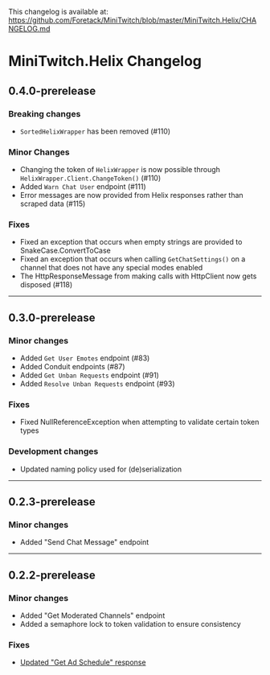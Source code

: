 This changelog is available at: https://github.com/Foretack/MiniTwitch/blob/master/MiniTwitch.Helix/CHANGELOG.md

# MiniTwitch.Helix Changelog

## 0.4.0-prerelease

### Breaking changes
- `SortedHelixWrapper` has been removed (#110)

### Minor Changes
- Changing the token of `HelixWrapper` is now possible through `HelixWrapper.Client.ChangeToken()` (#110)
- Added `Warn Chat User` endpoint (#111)
- Error messages are now provided from Helix responses rather than scraped data (#115)

### Fixes
- Fixed an exception that occurs when empty strings are provided to SnakeCase.ConvertToCase
- Fixed an exception that occurs when calling `GetChatSettings()` on a channel that does not have any special modes enabled 
- The HttpResponseMessage from making calls with HttpClient now gets disposed (#118)

****

## 0.3.0-prerelease

### Minor changes
- Added `Get User Emotes` endpoint (#83)
- Added Conduit endpoints (#87)
- Added `Get Unban Requests` endpoint (#91)
- Added `Resolve Unban Requests` endpoint (#93)

### Fixes
- Fixed NullReferenceException when attempting to validate certain token types

### Development changes
- Updated naming policy used for (de)serialization

****

## 0.2.3-prerelease

### Minor changes

- Added "Send Chat Message" endpoint

****

## 0.2.2-prerelease

### Minor changes

- Added "Get Moderated Channels" endpoint
- Added a semaphore lock to token validation to ensure consistency

### Fixes

- [Updated "Get Ad Schedule" response](https://dev.twitch.tv/docs/change-log/#:~:text=2023%E2%80%9112%E2%80%9111)